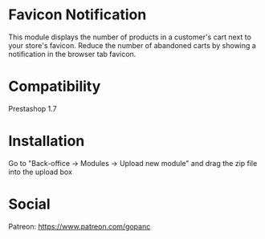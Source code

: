 # Favicon Notification
This module displays the number of products in a customer's cart next to your store's favicon.
Reduce the number of abandoned carts by showing a notification in the browser tab favicon.

# Compatibility
Prestashop 1.7

# Installation
Go to "Back-office -> Modules -> Upload new module" and drag the zip file into the upload box

# Social
Patreon: https://www.patreon.com/gopanc
